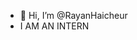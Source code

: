 - 👋 Hi, I’m @RayanHaicheur
- I AM AN INTERN

<!---
RayanHaicheur/RayanHaicheur is a ✨ special ✨ repository because its `README.md` (this file) appears on your GitHub profile.
You can click the Preview link to take a look at your changes.
--->

